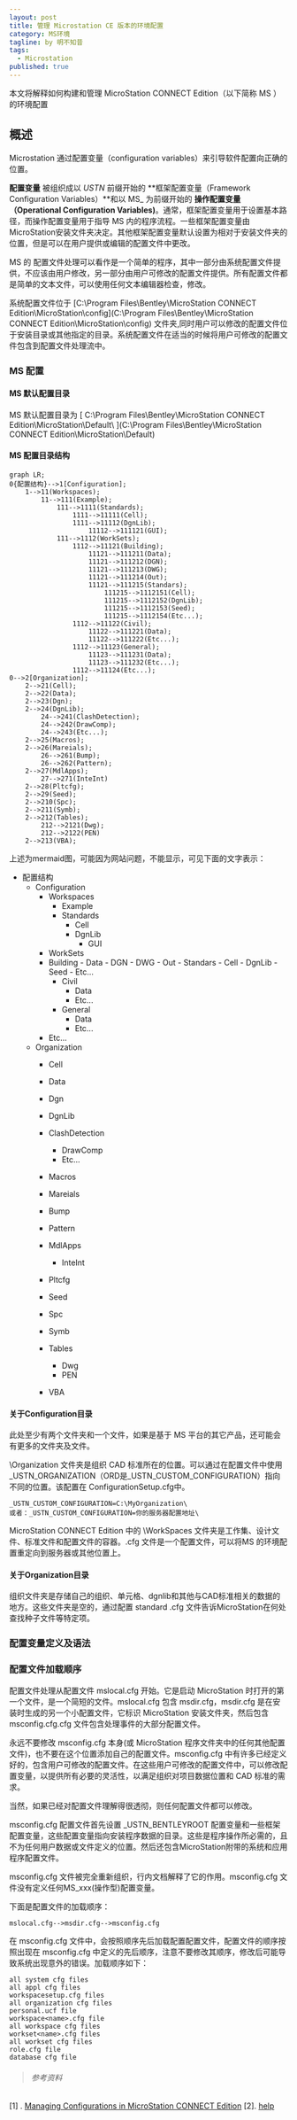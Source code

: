 ```yaml
---
layout: post
title: 管理 Microstation CE 版本的环境配置
category: MS环境
tagline: by 明不知昔
tags: 
  - Microstation
published: true
---
```


本文将解释如何构建和管理 MicroStation CONNECT Edition（以下简称 MS ） 的环境配置

<!--more-->



## 概述

Microstation 通过配置变量（configuration variables）来引导软件配置向正确的位置。

**配置变量** 被组织成以 _USTN_ 前缀开始的 **框架配置变量（Framework Configuration Variables）**和以 MS_ 为前缀开始的 **操作配置变量（Operational Configuration Variables)**。通常，框架配置变量用于设置基本路径，而操作配置变量用于指导 MS 内的程序流程。一些框架配置变量由MicroStation安装文件夹决定。其他框架配置变量默认设置为相对于安装文件夹的位置，但是可以在用户提供或编辑的配置文件中更改。

MS 的 配置文件处理可以看作是一个简单的程序，其中一部分由系统配置文件提供，不应该由用户修改，另一部分由用户可修改的配置文件提供。所有配置文件都是简单的文本文件，可以使用任何文本编辑器检查，修改。

系统配置文件位于 [C:\Program Files\Bentley\MicroStation CONNECT Edition\MicroStation\config](C:\Program Files\Bentley\MicroStation CONNECT Edition\MicroStation\config) 文件夹,同时用户可以修改的配置文件位于安装目录或其他指定的目录。系统配置文件在适当的时候将用户可修改的配置文件包含到配置文件处理流中。

### MS 配置

#### MS 默认配置目录

MS 默认配置目录为 [ C:\Program Files\Bentley\MicroStation CONNECT Edition\MicroStation\Default\ ](C:\Program Files\Bentley\MicroStation CONNECT Edition\MicroStation\Default)

#### MS 配置目录结构
``` mermaid
graph LR;
0{配置结构}-->1[Configuration];
    1-->11(Workspaces);
        11-->111(Example);
            111-->1111(Standards);
                1111-->11111(Cell);
                1111-->11112(DgnLib);
                    11112-->111121(GUI);
            111-->1112(WorkSets);
                1112-->11121(Building);
                    11121-->111211(Data);
                    11121-->111212(DGN);
                    11121-->111213(DWG);
                    11121-->111214(Out);
                    11121-->111215(Standars);
                        111215-->1112151(Cell);
                        111215-->1112152(DgnLib);
                        111215-->1112153(Seed);
                        111215-->1112154(Etc...);
                1112-->11122(Civil);
                    11122-->111221(Data);
                    11122-->111222(Etc...);
                1112-->11123(General);
                    11123-->111231(Data);
                    11123-->111232(Etc...);
                1112-->11124(Etc...);
0-->2[Organization];
    2-->21(Cell);
    2-->22(Data);
    2-->23(Dgn);
    2-->24(DgnLib);
        24-->241(ClashDetection);
        24-->242(DrawComp);
        24-->243(Etc...);
    2-->25(Macros);
    2-->26(Mareials);
    	26-->261(Bump);
    	26-->262(Pattern);
    2-->27(MdlApps);
    	27-->271(InteInt)
    2-->28(Pltcfg);
    2-->29(Seed);
    2-->210(Spc);
    2-->211(Symb);
    2-->212(Tables);
    	212-->2121(Dwg);
    	212-->2122(PEN)
    2-->213(VBA);
```

上述为mermaid图，可能因为网站问题，不能显示，可见下面的文字表示：

- 配置结构
  - Configuration
    - Workspaces
    	- Example            
    	- Standards
    		- Cell
    		- DgnLib
    			- GUI
    - WorkSets
    - Building
    		- Data
    		- DGN
    		- DWG
    		- Out
    		- Standars
    			- Cell
    			- DgnLib
    			- Seed
    			- Etc...
    	- Civil
    		- Data
    		- Etc...
    	- General
    		- Data
    		- Etc...
    - Etc...
  - Organization
    - Cell

    - Data

    - Dgn

    - DgnLib

    - ClashDetection
      - DrawComp
      - Etc...

    - Macros

    - Mareials

    - Bump

    - Pattern

    - MdlApps

      - InteInt

    - Pltcfg

    - Seed

    - Spc

    - Symb

    - Tables
      - Dwg
      - PEN

    - VBA

	
#### 关于Configuration目录

此处至少有两个文件夹和一个文件，如果是基于 MS 平台的其它产品，还可能会有更多的文件夹及文件。

\Organization 文件夹是组织 CAD 标准所在的位置。可以通过在配置文件中使用 _USTN_ORGANIZATION（ORD是_USTN_CUSTOM_CONFIGURATION）指向不同的位置。该配置在 ConfigurationSetup.cfg中。

```
_USTN_CUSTOM_CONFIGURATION=C:\MyOrganization\
或者：_USTN_CUSTOM_CONFIGURATION=你的服务器配置地址\
```

MicroStation CONNECT Edition 中的 \WorkSpaces 文件夹是工作集、设计文件、标准文件和配置文件的容器。.cfg 文件是一个配置文件，可以将MS 的环境配置重定向到服务器或其他位置上。
	
#### 关于Organization目录

组织文件夹是存储自己的组织、单元格、dgnlib和其他与CAD标准相关的数据的地方。这些文件夹是空的，通过配置 standard .cfg 文件告诉MicroStation在何处查找种子文件等特定项。


### 配置变量定义及语法

### 配置文件加载顺序

配置文件处理从配置文件 mslocal.cfg 开始。它是启动 MicroStation 时打开的第一个文件，是一个简短的文件。mslocal.cfg 包含 msdir.cfg，msdir.cfg 是在安装时生成的另一个小配置文件，它标识 MicroStation 安装文件夹，然后包含 msconfig.cfg.cfg 文件包含处理事件的大部分配置文件。

永远不要修改 msconfig.cfg 本身(或 MicroStation 程序文件夹中的任何其他配置文件)，也不要在这个位置添加自己的配置文件。msconfig.cfg 中有许多已经定义好的，包含用户可修改的配置文件。在这些用户可修改的配置文件中，可以修改配置变量，以提供所有必要的灵活性，以满足组织对项目数据位置和 CAD 标准的需求。

当然，如果已经对配置文件理解得很透彻，则任何配置文件都可以修改。

msconfig.cfg 配置文件首先设置 _USTN_BENTLEYROOT 配置变量和一些框架配置变量，这些配置变量指向安装程序数据的目录。这些是程序操作所必需的，且不为任何用户数据或文件定义的位置。然后还包含MicroStation附带的系统和应用程序配置文件。

msconfig.cfg 文件被完全重新组织，行内文档解释了它的作用。msconfig.cfg 文件没有定义任何MS_xxx(操作型)配置变量。

下面是配置文件的加载顺序：

```
mslocal.cfg-->msdir.cfg-->msconfig.cfg
```

在 msconfig.cfg 文件中，会按照顺序先后加载配置配置文件，配置文件的顺序按照出现在 msconfig.cfg 中定义的先后顺序，注意不要修改其顺序，修改后可能导致系统出现意外的错误。加载顺序如下：

```
all system cfg files
all appl cfg files
workspacesetup.cfg files
all organization cfg files
personal.ucf file
workspace<name>.cfg file
all workspace cfg files
workset<name>.cfg files
all workset cfg files
role.cfg file
database cfg file
```





> ###### 参考资料

[1] . [Managing Configurations in MicroStation CONNECT Edition](learn.bentley.com)
[2]. [help](c:\\)